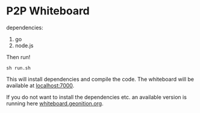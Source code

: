 # P2P Whiteboard

dependencies:

1. go
2. node.js

Then run! 
   
    sh run.sh
   
This will install dependencies and compile the code.
The whiteboard will be available at <a href="http://localhost:7000/">localhost:7000</a>.


If you do not want to install the dependencies etc. an available version is running here <a href="http://whiteboard.geonition.org/">whiteboard.geonition.org</a>.
